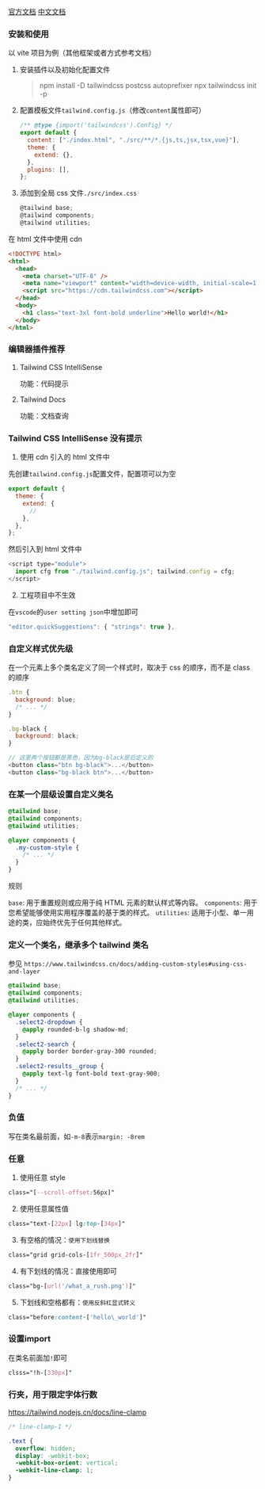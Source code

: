 [官方文档](https://tailwindcss.com/)
[中文文档](https://www.tailwindcss.cn/docs/guides/vite)

### 安装和使用

以 vite 项目为例（其他框架或者方式参考文档）

1. 安装插件以及初始化配置文件

   > npm install -D tailwindcss postcss autoprefixer
   > npx tailwindcss init -p

2. 配置模板文件`tailwind.config.js`（修改`content`属性即可）

   ```js
   /** @type {import('tailwindcss').Config} */
   export default {
     content: ["./index.html", "./src/**/*.{js,ts,jsx,tsx,vue}"],
     theme: {
       extend: {},
     },
     plugins: [],
   };
   ```

3. 添加到全局 css 文件`./src/index.css`

   ```js
   @tailwind base;
   @tailwind components;
   @tailwind utilities;
   ```

在 html 文件中使用 cdn

```html
<!DOCTYPE html>
<html>
  <head>
    <meta charset="UTF-8" />
    <meta name="viewport" content="width=device-width, initial-scale=1.0" />
    <script src="https://cdn.tailwindcss.com"></script>
  </head>
  <body>
    <h1 class="text-3xl font-bold underline">Hello world!</h1>
  </body>
</html>
```

### 编辑器插件推荐

1. Tailwind CSS IntelliSense

   功能：代码提示

2. Tailwind Docs

   功能：文档查询

### Tailwind CSS IntelliSense 没有提示

1. 使用 cdn 引入的 html 文件中

先创建`tailwind.config.js`配置文件，配置项可以为空

```js
export default {
  theme: {
    extend: {
      //
    },
  },
};
```

然后引入到 html 文件中

```js
<script type="module">
  import cfg from "./tailwind.config.js"; tailwind.config = cfg;
</script>
```

2. 工程项目中不生效

在`vscode`的`user setting json`中增加即可

```js
"editor.quickSuggestions": { "strings": true },
```

### 自定义样式优先级

在一个元素上多个类名定义了同一个样式时，取决于 css 的顺序，而不是 class 的顺序

```js
.btn {
  background: blue;
  /* ... */
}

.bg-black {
  background: black;
}

// 这里两个按钮都是黑色，因为bg-black是后定义的
<button class="btn bg-black">...</button>
<button class="bg-black btn">...</button>
```

### 在某一个层级设置自定义类名

```css
@tailwind base;
@tailwind components;
@tailwind utilities;

@layer components {
  .my-custom-style {
    /* ... */
  }
}
```

规则

`base`: 用于重置规则或应用于纯 HTML 元素的默认样式等内容。
`components`: 用于您希望能够使用实用程序覆盖的基于类的样式。
`utilities`: 适用于小型、单一用途的类，应始终优先于任何其他样式。

### 定义一个类名，继承多个 tailwind 类名

参见 `https://www.tailwindcss.cn/docs/adding-custom-styles#using-css-and-layer`

```css
@tailwind base;
@tailwind components;
@tailwind utilities;

@layer components {
  .select2-dropdown {
    @apply rounded-b-lg shadow-md;
  }
  .select2-search {
    @apply border border-gray-300 rounded;
  }
  .select2-results__group {
    @apply text-lg font-bold text-gray-900;
  }
  /* ... */
}
```

### 负值

写在类名最前面，如`-m-8`表示`margin: -8rem`

### 任意

1. 使用任意 style

```css
class="[--scroll-offset:56px]"
```

2. 使用任意属性值

```css
class="text-[22px] lg:top-[34px]"
```

3. 有空格的情况：`使用下划线替换`

```css
class="grid grid-cols-[1fr_500px_2fr]"
```

4. 有下划线的情况：直接使用即可

```css
class="bg-[url('/what_a_rush.png')]"
```

5. 下划线和空格都有：`使用反斜杠显式转义`

```css
class="before:content-['hello\_world']"
```

### 设置import

在类名前面加`!`即可

```css
clsss="!h-[330px]"
```

### 行夹，用于限定字体行数

<https://tailwind.nodejs.cn/docs/line-clamp>


```css
/* line-clamp-1 */

.text {
  overflow: hidden;
  display: -webkit-box;
  -webkit-box-orient: vertical;
  -webkit-line-clamp: 1;
}
```